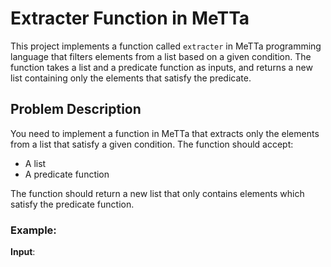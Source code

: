# Extracter Function in MeTTa

This project implements a function called `extracter` in MeTTa programming language that filters elements from a list based on a given condition. The function takes a list and a predicate function as inputs, and returns a new list containing only the elements that satisfy the predicate.

## Problem Description

You need to implement a function in MeTTa that extracts only the elements from a list that satisfy a given condition. The function should accept:
- A list
- A predicate function

The function should return a new list that only contains elements which satisfy the predicate function.

### Example:

**Input**:
